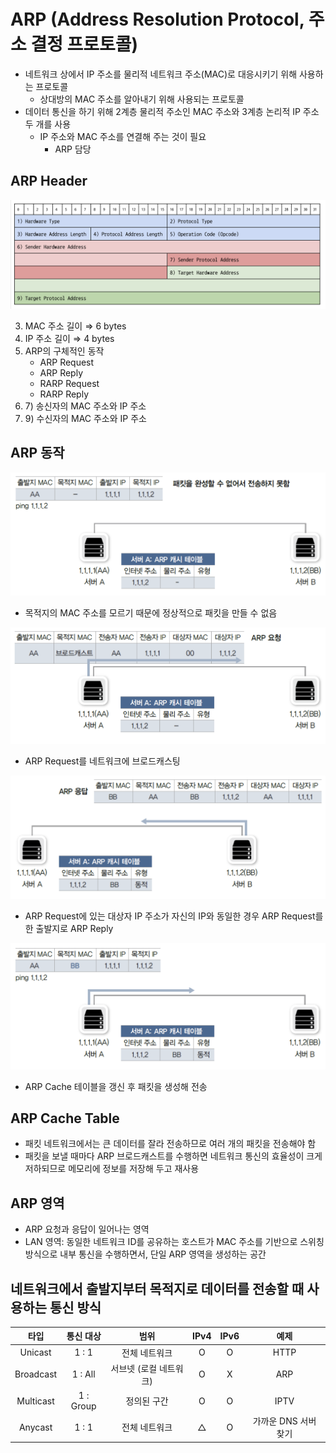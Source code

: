 # ARP (Address Resolution Protocol, 주소 결정 프로토콜)

- 네트워크 상에서 IP 주소를 물리적 네트워크 주소(MAC)로 대응시키기 위해 사용하는 프로토콜
	- 상대방의 MAC 주소를 알아내기 위해 사용되는 프로토콜
- 데이터 통신을 하기 위해 2계층 물리적 주소인 MAC 주소와 3계층 논리적 IP 주소 두 개를 사용
	- IP 주소와 MAC 주소를 연결해 주는 것이 필요
		- ARP 담당

## ARP Header

![arp](https://github.com/seungwonbased/TIL/blob/main/Network/assets/arp1.png)

3) MAC 주소 길이 ⇒ 6 bytes
4) IP 주소 길이 ⇒ 4 bytes
5) ARP의 구체적인 동작
	- ARP Request
	- ARP Reply
	- RARP Request
	- RARP Reply
6) 7\) 송신자의 MAC 주소와 IP 주소
8) 9\) 수신자의 MAC 주소와 IP 주소

## ARP 동작

![arp](https://github.com/seungwonbased/TIL/blob/main/Network/assets/arp2.png)

- 목적지의 MAC 주소를 모르기 때문에 정상적으로 패킷을 만들 수 없음

![arp](https://github.com/seungwonbased/TIL/blob/main/Network/assets/arp3.png)

- ARP Request를 네트워크에 브로드캐스팅

![arp](https://github.com/seungwonbased/TIL/blob/main/Network/assets/arp4.png)

- ARP Request에 있는 대상자 IP 주소가 자신의 IP와 동일한 경우 ARP Request를 한 출발지로 ARP Reply

![arp](https://github.com/seungwonbased/TIL/blob/main/Network/assets/arp5.png)

- ARP Cache 테이블을 갱신 후 패킷을 생성해 전송

## ARP Cache Table

- 패킷 네트워크에서는 큰 데이터를 잘라 전송하므로 여러 개의 패킷을 전송해야 함
- 패킷을 보낼 때마다 ARP 브로드캐스트를 수행하면 네트워크 통신의 효율성이 크게 저하되므로 메모리에 정보를 저장해 두고 재사용

## ARP 영역

- ARP 요청과 응답이 일어나는 영역
- LAN 영역: 동일한 네트워크 ID를 공유하는 호스트가 MAC 주소를 기반으로 스위칭 방식으로 내부 통신을 수행하면서, 단일 ARP 영역을 생성하는 공간

## 네트워크에서 출발지부터 목적지로 데이터를 전송할 때 사용하는 통신 방식

|타입|통신 대상|범위|IPv4|IPv6|예제|
|:---:|:---:|:---:|:---:|:---:|:---:|
|Unicast|1 : 1|전체 네트워크|O|O|HTTP|
|Broadcast|1 : All|서브넷 (로컬 네트워크)|O|X|ARP|
|Multicast|1 : Group|정의된 구간|O|O|IPTV|
|Anycast|1 : 1|전체 네트워크|△|O|가까운 DNS 서버 찾기|
